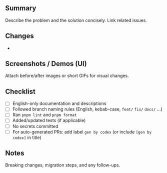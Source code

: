 ## Summary

Describe the problem and the solution concisely. Link related issues.

## Changes

-

## Screenshots / Demos (UI)

Attach before/after images or short GIFs for visual changes.

## Checklist

- [ ] English-only documentation and descriptions
- [ ] Followed branch naming rules (English, kebab-case, `feat/` `fix/` `docs/` ...)
- [ ] Ran `pnpm lint` and `pnpm format`
- [ ] Added/updated tests (if applicable)
- [ ] No secrets committed
- [ ] For auto-generated PRs: add label `gen by codex` (or include `[gen by codex]` in title)

## Notes

Breaking changes, migration steps, and any follow-ups.
